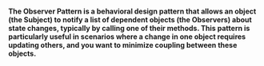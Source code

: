 #### The Observer Pattern is a behavioral design pattern that allows an object (the Subject) to notify a list of dependent objects (the Observers) about state changes, typically by calling one of their methods. This pattern is particularly useful in scenarios where a change in one object requires updating others, and you want to minimize coupling between these objects.